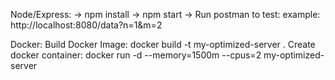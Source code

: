 Node/Express:
-> npm install
-> npm start
-> Run postman to test:
example: http://localhost:8080/data?n=1&m=2

Docker:
Build Docker Image: docker build -t my-optimized-server .
Create docker container: docker run -d --memory=1500m --cpus=2 my-optimized-server